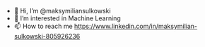 - 👋 Hi, I’m @maksymiliansulkowski
- 👀 I’m interested in Machine  Learning
- 📫 How to reach me https://www.linkedin.com/in/maksymilian-sulkowski-805926236

<!---
maksymiliansulkowski/maksymiliansulkowski is a ✨ special ✨ repository because its `README.md` (this file) appears on your GitHub profile.
You can click the Preview link to take a look at your changes.
--->
